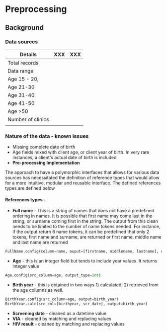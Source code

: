 # Preprocessing

## Background

### Data sources



| Details           | XXX | XXX |
| ----------------- | --- | --- |
| Total records     |     |     |
| Data range        |     |     |
| Age 15 - 20,      |     |     |
| Age 21-30         |     |     |
| Age 31-40         |     |     |
| Age 41-50         |     |     |
| Age >50           |     |     |
| Number of clinics |     |     |
|                   |     |     |

### Nature of the data - known issues

* Missing complete date of birth
* Age fields mixed with client age, or client year of birth. In very rare instances, a client's actual date of birth is included
* **Pre-processing Implementation**

The approach to have a polymorphic interfaces that allows for various data sources has necessitated the definition of reference types that would allow for a more intuitive, modular and reusable interface. The defined references types are defined below

#### **References types -**

* **Full name** - This is a string of names that does not have a predefined ordering in names. It is possible that first name may come last in the string, or surname coming first in the string. The output from this clean needs to be limited to the number of name tokens needed. For instance, if the output return 6 name tokens, it can be predefined that only 2 tokens, first name and surname, are returned or first name, middle name and last name are returned

```python
FullName.config(column=name, ouput=[firstname, middlename, lastname], output_cols=[first, middle, last,other])
```

* **Age** - this is an integer field but tends to include year values. It returns integer value

```python
Age.config(src_column=age, output_type=int)
```

* **Birth year** - this is obtained in two ways 1) calculated, 2) retrieved from the age columns as well.&#x20;

```python
BirthYear.config(src_column=age, output=birth_year)
BirthYear.calc(src_col=[birthyear, scr_date], output=birth_year)
```

* **Screening date** - cleaned as a datetime value
* **VIA** - cleaned by matching and replacing values
* **HIV result** - cleaned by matching and replacing values
